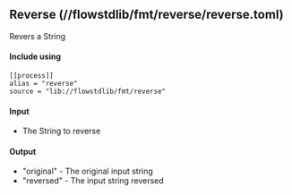 ## Reverse (//flowstdlib/fmt/reverse/reverse.toml)
Revers a String

#### Include using
```
[[process]]
alias = "reverse"
source = "lib://flowstdlib/fmt/reverse"
```

#### Input
* The String to reverse

#### Output
* "original" - The original input string
* "reversed" - The input string reversed